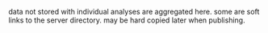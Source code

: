 data not stored with individual analyses are aggregated here. some are soft links to the server directory. may be hard copied later when publishing.

